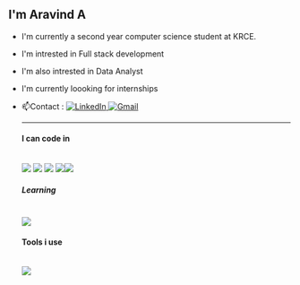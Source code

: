 ## I'm Aravind A
- I'm currently a second year computer science student at KRCE.
- I'm intrested in Full stack development
- I'm also intrested in Data Analyst
- I'm currently loooking for internships
- 📫Contact :
  <a href="https://www.linkedin.com/in/aravind-a-46647b274/">
     <img src="https://img.shields.io/badge/LinkedIn-0077B5?style=for-the-badge&logo=linkedin&logoColor=white" alt="LinkedIn">
   </a>
   <a href="mailto:aravindanandhan2005@gmail.com">
     <img src="https://img.shields.io/badge/Gmail-D14836?style=for-the-badge&logo=gmail&logoColor=white" alt="Gmail">
   </a>

   ---
  #### I can code in
  <br />  <img src="https://img.icons8.com/?size=100&id=13441&format=png&color=000000"> <img src="https://img.icons8.com/?size=100&id=13679&format=png&color=000000"> <img src="https://img.icons8.com/?size=100&id=20909&format=png&color=000000"> <img src="https://img.icons8.com/?size=100&id=21278&format=png&color=000000"><img src="https://img.icons8.com/?size=100&id=108784&format=png&color=000000">
  #####  Learning 
  <br /> <img src="https://img.icons8.com/?size=100&id=123603&format=png&color=000000"> 
  #### Tools i use
  <br /> <img src="https://img.icons8.com/?size=100&id=9OGIyU8hrxW5&format=png&color=000000">
  
